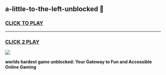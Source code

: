 
## a-little-to-the-left-unblocked 👋
<h3>
<a href="https://premium.freeplayer.one?title=a-little-to-the-left-unblocked&ref=14F">CLICK TO PLAY</a></h3>
<hr>

<h3>
<a href="https://premium.freeplayer.one?title=a-little-to-the-left-unblocked&ref=14F">CLICK 2 PLAY</a>
  
</h3>

<a href="https://premium.freeplayer.one?title=a-little-to-the-left-unblocked&ref=12F/"><img src="https://clearcache.store/games.png"></a>


**worlds hardest game unblocked: Your Gateway to Fun and Accessible Online Gaming**
